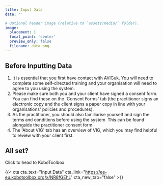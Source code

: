 ```yaml
---
title: Input Data
date: ''

# Optional header image (relative to `assets/media/` folder).
image:
  placement: 1
  focal_point: 'center'
  preview_only: false
  filename: data.png
---
```


## Before Inputting Data

1. It is essential that you first have contact with AVIGuk. You will need to complete some self-directed training and your organisation will need to agree to you using the system.
2. Please make sure both you and your client have signed a consent form. You can find these on the 'Consent Forms' tab (the practitioner signs an electronic copy and the client signs a paper copy in line with your organisations' policies and procedures).
3. As the practitioner, you should also familiarise yourself and sign the terms and conditions before using the system. This can be found alongside the practitioner consent form.
4. The 'About VIG' tab has an overview of VIG, which you may find helpful to review with your client first.

## All set?

Click to head to KoboToolbox

{{< cta cta_text="Input Data" cta_link="https://ee-eu.kobotoolbox.org/x/NR8fGEhL" cta_new_tab="false" >}}

